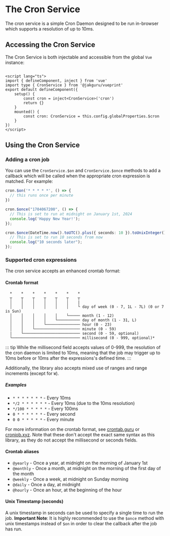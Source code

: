 # The Cron Service

The cron service is a simple Cron Daemon designed to be run in-browser which supports a resolution of up to 10ms.

## Accessing the Cron Service

The Cron Service is both injectable and accessible from the global `Vue` instance:

```vue

<script lang="ts">
import { defineComponent, inject } from 'vue'
import type { CronService } from '@jakguru/vueprint'
export default defineComponent({
    setup() {
        const cron = inject<CronService>('cron')
        return {}
    }
    mounted() {
        const cron: CronService = this.config.globalProperties.$cron
    }
})
</script>
```

## Using the Cron Service

### Adding a cron job

You can use the `CronService.$on` and `CronService.$once` methods to add a callback which will be called when the appropriate cron expression is matched. For example:

```typescript
cron.$on('* * * * *', () => {
  // this runs once per minute
})

cron.$once("1704067200", () => {
  // This is set to run at midnight on January 1st, 2024
  console.log('Happy New Year!');
});

cron.$once(DateTime.now().toUTC().plus({ seconds: 10 }).toUnixInteger().toString(), () => {
  // This is set to run 10 seconds from now
  console.log("10 seconds later");
});
```

### Supported cron expressions

The cron service accepts an enhanced crontab format:

#### Crontab format

```text
  *    *    *    *    *    *    *
  ┬    ┬    ┬    ┬    ┬    ┬    ┬
  │    │    │    │    │    │    |
  │    │    │    │    │    │    └ day of week (0 - 7, 1L - 7L) (0 or 7 is Sun)
  │    │    │    │    │    └───── month (1 - 12)
  │    │    │    │    └────────── day of month (1 - 31, L)
  │    │    │    └─────────────── hour (0 - 23)
  │    │    └──────────────────── minute (0 - 59)
  |    └───────────────────────── second (0 - 59, optional)
  └────────────────────────────── millisecond (0 - 999, optional)*
 ```

::: tip
While the millisecond field accepts values of 0-999, the resolution of the cron daemon is limited to 10ms, meaning that the job may trigger up to 10ms before or 10ms after the expressions's defined time.
:::

Additionally, the library also accepts mixed use of ranges and range increments (except for `W`).

##### Examples

* `* * * * * * *` - Every 10ms
* `*/2 * * * * * *` - Every 10ms (due to the 10ms resolution)
* `*/100 * * * * *` - Every 100ms
* `0 * * * * * *` - Every second
* `0 0 * * * * *` - Every minute

For more information on the crontab format, see [crontab.guru](https://crontab.guru/) or [cronjob.xyz](https://cronjob.xyz/).
Note that these don't accept the exact same syntax as this library, as they do not accept the millisecond or seconds fields.

#### Crontab aliases

* `@yearly` - Once a year, at midnight on the morning of January 1st
* `@monthly` - Once a month, at midnight on the morning of the first day of the month
* `@weekly` - Once a week, at midnight on Sunday morning
* `@daily` - Once a day, at midnight
* `@hourly` - Once an hour, at the beginning of the hour

#### Unix Timestamp (seconds)

A unix timestamp in seconds can be used to specify a single time to run the job.
**Important Note**: It is highly recommended to use the `$once` method with unix timestamps instead of `$on` in order to clear the callback after the job has run.
